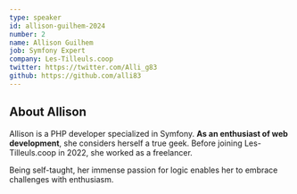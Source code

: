 ```yaml
---
type: speaker
id: allison-guilhem-2024
number: 2
name: Allison Guilhem
job: Symfony Expert
company: Les-Tilleuls.coop
twitter: https://twitter.com/Alli_g83
github: https://github.com/alli83
---
```


## About Allison

Allison is a PHP developer specialized in Symfony. **As an enthusiast of web development**, she considers herself a true geek. Before joining Les-Tilleuls.coop in 2022, she worked as a freelancer.

Being self-taught, her immense passion for logic enables her to embrace challenges with enthusiasm.
